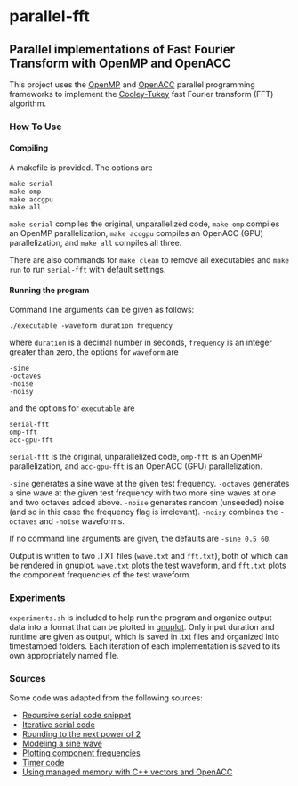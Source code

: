 # parallel-fft

## Parallel implementations of Fast Fourier Transform with OpenMP and OpenACC

This project uses the [OpenMP](https://www.openmp.org/) and
[OpenACC](https://www.openacc.org/) parallel programming frameworks to implement
the
[Cooley-Tukey](https://en.wikipedia.org/wiki/Cooley%E2%80%93Tukey_FFT_algorithm)
fast Fourier transform (FFT) algorithm.

### How To Use

#### Compiling

A makefile is provided. The options are
```
make serial
make omp
make accgpu
make all
```

```make serial``` compiles the original, unparallelized code, ```make omp``` compiles an OpenMP parallelization, ```make accgpu``` compiles an OpenACC (GPU) parallelization, and ```make all``` compiles all three.

There are also commands for ```make clean``` to remove all executables and
```make run``` to run ```serial-fft``` with default settings.

#### Running the program

Command line arguments can be given as follows:
```
./executable -waveform duration frequency
```

where ```duration``` is a decimal number in seconds, ```frequency``` is an
integer greater than zero, the options for ```waveform``` are

```
-sine
-octaves
-noise
-noisy
```

and the options for ```executable``` are

```
serial-fft
omp-fft
acc-gpu-fft
```

```serial-fft``` is the original, unparallelized code, ```omp-fft``` is an
OpenMP parallelization, and ```acc-gpu-fft``` is an OpenACC (GPU) parallelization.


```-sine``` generates a sine wave at the given test frequency. ```-octaves```
generates a sine wave at the given test frequency with two more sine waves at
one and two octaves added above. ```-noise``` generates random (unseeded) noise
(and so in this case the frequency flag is irrelevant). ```-noisy``` combines
the ```-octaves``` and ```-noise``` waveforms.

If no command line arguments are given, the defaults are ```-sine 0.5 60```.

Output is written to two .TXT files (```wave.txt``` and ```fft.txt```), both of
which can be rendered in [gnuplot](http://www.gnuplot.info/). ```wave.txt```
plots the test waveform, and ```fft.txt``` plots the component frequencies of
the test waveform.

### Experiments

```experiments.sh``` is included to help run the program and organize output
data into a format that can be plotted in [gnuplot](http://www.gnuplot.info/).
Only input duration and runtime are given as output, which is saved in .txt
files and organized into timestamped folders. Each iteration of each
implementation is saved to its own appropriately named file.

### Sources

Some code was adapted from the following sources:
* [Recursive serial code snippet](https://rosettacode.org/wiki/Fast_Fourier_transform#C)
* [Iterative serial code](https://www.nayuki.io/page/free-small-fft-in-multiple-languages)
* [Rounding to the next power of 2](https://stackoverflow.com/questions/466204/rounding-up-to-next-power-of-2)
* [Modeling a sine wave](https://stackoverflow.com/questions/203890/creating-sine-or-square-wave-in-c-sharp)
* [Plotting component frequencies](https://www.ritchievink.com/blog/2017/04/23/understanding-the-fourier-transform-by-example/)
* [Timer code](https://www.appentra.com/download/8899/)
* [Using managed memory with C++ vectors and OpenACC](https://stackoverflow.com/a/54027319)
